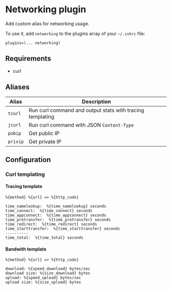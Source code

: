 # Networking plugin

Add custom alias for networking usage.

To use it, add `networking` to the  plugins array of your `~/.zshrc` file:

```
plugins=(... networking)
```

## Requirements

* curl

## Aliases

| Alias    | Description                                                |
|----------|------------------------------------------------------------|
| `tcurl`  | Run curl command and output stats with tracing templating  |
| `jcurl`  | Run curl command with JSON `Content-Type`                  |
| `pubip`  | Get public IP                                              |
| `privip` | Get private IP                                             |

## Configuration

### Curl templating

#### Tracing template

```
%{method} %{url} => %{http_code}

time_namelookup:  %{time_namelookup} seconds
time_connect:  %{time_connect} seconds
time_appconnect:  %{time_appconnect} seconds
time_pretransfer:  %{time_pretransfer} seconds
time_redirect:  %{time_redirect} seconds
time_starttransfer:  %{time_starttransfer} seconds
----------
time_total:  %{time_total} seconds
```

#### Bandwith template

```
%{method} %{url} => %{http_code}

download: %{speed_download} bytes/sec
download size: %{size_download} bytes
upload: %{speed_upload} bytes/sec
upload size: %{size_upload} bytes
```
